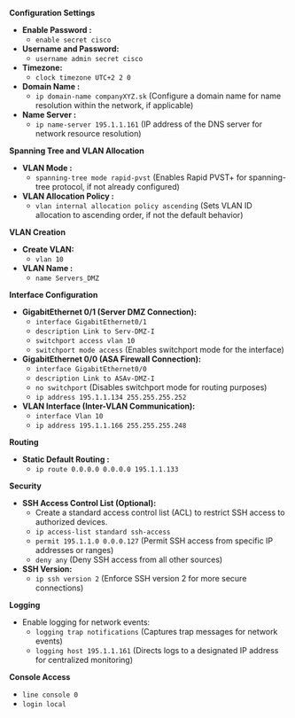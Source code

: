 **Configuration Settings**

* **Enable Password :**
  - `enable secret cisco` 
* **Username and Password:**
  - `username admin secret cisco` 
* **Timezone:**
  - `clock timezone UTC+2 2 0` 
* **Domain Name :**
  - `ip domain-name companyXYZ.sk` (Configure a domain name for name resolution within the network, if applicable)
* **Name Server :**
  - `ip name-server 195.1.1.161` (IP address of the DNS server for network resource resolution)

**Spanning Tree and VLAN Allocation**

* **VLAN Mode :**
  - `spanning-tree mode rapid-pvst` (Enables Rapid PVST+ for spanning-tree protocol, if not already configured)
* **VLAN Allocation Policy :**
  - `vlan internal allocation policy ascending` (Sets VLAN ID allocation to ascending order, if not the default behavior)

**VLAN Creation**

* **Create VLAN:**
  - `vlan 10` 
* **VLAN Name :**
  - `name Servers_DMZ` 

**Interface Configuration**

* **GigabitEthernet 0/1 (Server DMZ Connection):**
  - `interface GigabitEthernet0/1`
  - `description Link to Serv-DMZ-I` 
  - `switchport access vlan 10` 
  - `switchport mode access` (Enables switchport mode for the interface)
* **GigabitEthernet 0/0 (ASA Firewall Connection):**
  - `interface GigabitEthernet0/0`
  - `description Link to ASAv-DMZ-I` 
  - `no switchport` (Disables switchport mode for routing purposes)
  - `ip address 195.1.1.134 255.255.255.252` 
* **VLAN Interface (Inter-VLAN Communication):**
  - `interface Vlan 10`
  - `ip address 195.1.1.166 255.255.255.248` 

**Routing**
* **Static Default Routing :**
  - `ip route 0.0.0.0 0.0.0.0 195.1.1.133` 

**Security**

* **SSH Access Control List (Optional):**
  - Create a standard access control list (ACL) to restrict SSH access to authorized devices.
  - `ip access-list standard ssh-access`
  - `permit 195.1.1.0 0.0.0.127` (Permit SSH access from specific IP addresses or ranges)
  - `deny any` (Deny SSH access from all other sources)
* **SSH Version:**
  - `ip ssh version 2` (Enforce SSH version 2 for more secure connections)

**Logging**

* Enable logging for network events:
  - `logging trap notifications` (Captures trap messages for network events)
  - `logging host 195.1.1.161` (Directs logs to a designated IP address for centralized monitoring)

**Console Access**

- `line console 0`
- `login local`